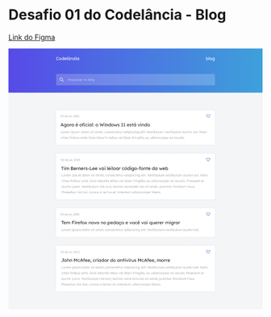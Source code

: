 # Desafio 01 do Codelância - Blog

[Link do Figma](https://www.figma.com/file/Yb9IBH56g7T1hdIyZ3BMNO/Codel%C3%A2ndia-Desafios?node-id=0%3A1)

![](/public/images/Blog%20-%20Home.png)
